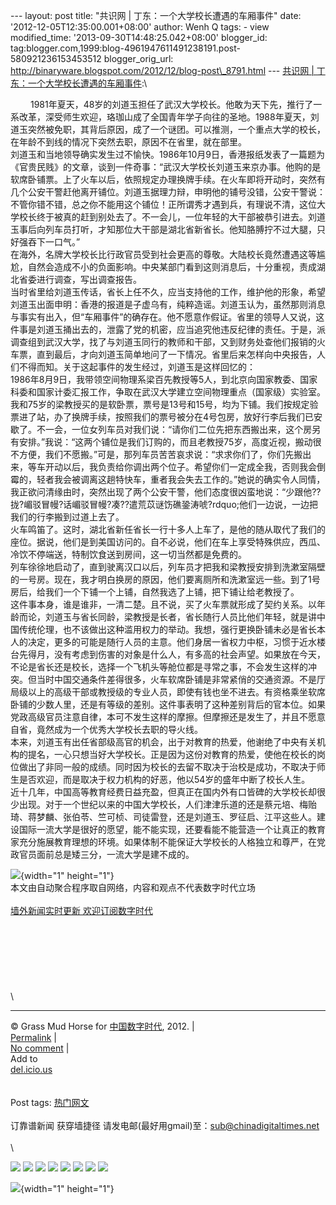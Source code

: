 --- layout: post title: "共识网 | 丁东：一个大学校长遭遇的车厢事件"
date: '2012-12-05T12:35:00.001+08:00' author: Wenh Q tags: - view
modified\_time: '2013-09-30T14:48:25.042+08:00' blogger\_id:
tag:blogger.com,1999:blog-4961947611491238191.post-580921236153453512
blogger\_orig\_url:
http://binaryware.blogspot.com/2012/12/blog-post\_8791.html --- [共识网
|
丁东：一个大学校长遭遇的车厢事件](http://feedproxy.google.com/~r/chinagfwblog/~3/vhfXU5LvTJs/):\
<div>

 　　1981年夏天，48岁的刘道玉担任了武汉大学校长。他敢为天下先，推行了一系改革，深受师生欢迎，珞珈山成了全国青年学子向往的圣地。1988年夏天，刘道玉突然被免职，其背后原因，成了一个谜团。可以推测，一个重点大学的校长，在年龄不到线的情况下突然去职，原因不在省里，就在部里。\
刘道玉和当地领导确实发生过不愉快。1986年10月9日，香港报纸发表了一篇题为《官贵民贱》的文章，谈到一件奇事：“武汉大学校长刘道玉来京办事。他购的是软席卧铺票。上了火车以后，依照规定办理换牌手续。在火车即将开动时，突然有几个公安干警赶他离开铺位。刘道玉据理力辩，申明他的铺号没错，公安干警说：不管你错不错，总之你不能用这个铺位！正所谓秀才遇到兵，有理说不清，这位大学校长终于被真的赶到别处去了。不一会儿，一位年轻的大干部被恭引进去。刘道玉事后向列车员打听，才知那位大干部是湖北省新省长。他知胳膊拧不过大腿，只好强吞下一口气。”\
在海外，名牌大学校长比行政官员受到社会更高的尊敬。大陆校长竟然遭遇这等尴尬，自然会造成不小的负面影响。中央某部门看到这则消息后，十分重视，责成湖北省委进行调查，写出调查报告。\
当时省里给刘道玉传话，省长上任不久，应当支持他的工作，维护他的形象，希望刘道玉出面申明：香港的报道是子虚乌有，纯粹造谣。刘道玉认为，虽然那则消息与事实有出入，但“车厢事件”的确存在。他不愿意作假证。省里的领导人又说，这件事是刘道玉捅出去的，泄露了党的机密，应当追究他违反纪律的责任。于是，派调查组到武汉大学，找了与刘道玉同行的教师和干部，又到财务处查他们报销的火车票，直到最后，才向刘道玉简单地问了一下情况。省里后来怎样向中央报告，人们不得而知。关于这起事件的发生经过，刘道玉是这样回忆的：\
1986年8月9日，我带领空间物理系梁百先教授等5人，到北京向国家教委、国家科委和国家计委汇报工作，争取在武汉大学建立空间物理重点（国家级）实验室。我和75岁的梁教授买的是软卧票，票号是13号和15号，均为下铺。我们按规定验票进了站，办了换牌手续，按照我们的票号被分在4号包房，放好行李后我们已安歇了。不一会，一位女列车员对我们说：“请你们二位先把东西搬出来，这个房另有安排。”我说：“这两个铺位是我们订购的，而且老教授75岁，高度近视，搬动很不方便，我们不愿搬。”可是，那列车员苦苦哀求说：“求求你们了，你们先搬出来，等车开动以后，我负责给你调出两个位子。希望你们一定成全我，否则我会倒霉的，轻者我会被调离这趟特快车，重者我会失去工作的。”她说的确实令人同情，我正欲问清缘由时，突然出现了两个公安干警，他们态度很凶蛮地说：“少跟他??拢?嵋驳冒幔?话嵋驳冒幔?凑??遣荒苡谜饬礁銎涛唬?rdquo;他们一边说，一边把我们的行李搬到过道上去了。\
火车鸣笛了。这时，湖北省新任省长一行十多人上车了，是他的随从取代了我们的座位。据说，他们是到美国访问的。自不必说，他们在车上享受特殊供应，西瓜、冷饮不停端送，特制饮食送到房间，这一切当然都是免费的。\
列车徐徐地启动了，直到驶离汉口以后，列车员才把我和梁教授安排到洗漱室隔壁的一号房。现在，我才明白换房的原因，他们要离厕所和洗漱室远一些。到了1号房后，给我们一个下铺一个上铺，自然我选了上铺，把下铺让给老教授了。\
这件事本身，谁是谁非，一清二楚。且不说，买了火车票就形成了契约关系。以年龄而论，刘道玉与省长同龄，梁教授是长者，省长随行人员比他们年轻，就是讲中国传统伦理，也不该做出这种滥用权力的举动。我想，强行更换卧铺未必是省长本人的决定，更多的可能是随行人员的主意。他们身居一省权力中枢，习惯于近水楼台先得月，没有考虑到伤害的对象是什么人，有多高的社会声望。如果放在今天，不论是省长还是校长，选择一个飞机头等舱位都是寻常之事，不会发生这样的冲突。但当时中国交通条件差得很多，火车软席卧铺是非常紧俏的交通资源。不是厅局级以上的高级干部或教授级的专业人员，即使有钱也坐不进去。有资格乘坐软席卧铺的少数人里，还是有等级的差别。这件事表明了这种差别背后的官本位。如果党政高级官员注意自律，本可不发生这样的摩擦。但摩擦还是发生了，并且不愿意自省，竟然成为一个优秀大学校长去职的导火线。\
本来，刘道玉有出任省部级高官的机会，出于对教育的热爱，他谢绝了中央有关机构的提名，一心只想当好大学校长。正是因为这份对教育的热爱，使他在校长的岗位做出了非同一般的成绩。同时因为校长的去留不取决于治校是成功，不取决于师生是否欢迎，而是取决于权力机构的好恶，他以54岁的盛年中断了校长人生。\
近十几年，中国高等教育经费日益充盈，但真正在国内外有口皆碑的大学校长却很少出现。对于一个世纪以来的中国大学校长，人们津津乐道的还是蔡元培、梅贻琦、蒋梦麟、张伯苓、竺可桢、司徒雷登，还是刘道玉、罗征启、江平这些人。建设国际一流大学是很好的愿望，能不能实现，还要看能不能营造一个让真正的教育家充分施展教育理想的环境。如果体制不能保证大学校长的人格独立和尊严，在党政官员面前总是矮三分，一流大学是建不成的。

</div>

![](http://pixel.quantserve.com/pixel/p-89EKCgBk8MZdE.gif){width="1"
height="1"}\
本文由自动聚合程序取自网络，内容和观点不代表数字时代立场\
\
[墙外新闻实时更新 欢迎订阅数字时代](http://eepurl.com/msuvD)\
\
\
\
\
\
\
\
\

------------------------------------------------------------------------

© Grass Mud Horse for [中国数字时代](https://mycdtweb.info/chinese),
2012. |\
[Permalink](https://mycdtweb.info/chinese/2012/12/%e5%85%b1%e8%af%86%e7%bd%91-%e4%b8%81%e4%b8%9c%ef%bc%9a%e4%b8%80%e4%b8%aa%e5%a4%a7%e5%ad%a6%e6%a0%a1%e9%95%bf%e9%81%ad%e9%81%87%e7%9a%84%e8%bd%a6%e5%8e%a2%e4%ba%8b%e4%bb%b6/)
|\
[No
comment](https://mycdtweb.info/chinese/2012/12/%e5%85%b1%e8%af%86%e7%bd%91-%e4%b8%81%e4%b8%9c%ef%bc%9a%e4%b8%80%e4%b8%aa%e5%a4%a7%e5%ad%a6%e6%a0%a1%e9%95%bf%e9%81%ad%e9%81%87%e7%9a%84%e8%bd%a6%e5%8e%a2%e4%ba%8b%e4%bb%b6/#comments)
|\
Add to\
[del.icio.us](http://del.icio.us/post?url=https://mycdtweb.info/chinese/2012/12/%e5%85%b1%e8%af%86%e7%bd%91-%e4%b8%81%e4%b8%9c%ef%bc%9a%e4%b8%80%e4%b8%aa%e5%a4%a7%e5%ad%a6%e6%a0%a1%e9%95%bf%e9%81%ad%e9%81%87%e7%9a%84%e8%bd%a6%e5%8e%a2%e4%ba%8b%e4%bb%b6/&title=%E5%85%B1%E8%AF%86%E7%BD%91%20%7C%20%E4%B8%81%E4%B8%9C%EF%BC%9A%E4%B8%80%E4%B8%AA%E5%A4%A7%E5%AD%A6%E6%A0%A1%E9%95%BF%E9%81%AD%E9%81%87%E7%9A%84%E8%BD%A6%E5%8E%A2%E4%BA%8B%E4%BB%B6)\
\
\
Post tags:
[热门网文](https://mycdtweb.info/chinese/tag/%e7%83%ad%e9%97%a8%e7%bd%91%e6%96%87/?category=10466)\
\
订靠谱新闻 获穿墙捷径
请发电邮(最好用gmail)至：sub@chinadigitaltimes.net\
\
\
<div>

[![](http://feeds.feedburner.com/~ff/chinagfwblog?d=yIl2AUoC8zA)](http://feeds.feedburner.com/~ff/chinagfwblog?a=vhfXU5LvTJs:4OBmzG2JLoc:yIl2AUoC8zA)
[![](http://feeds.feedburner.com/~ff/chinagfwblog?i=vhfXU5LvTJs:4OBmzG2JLoc:-BTjWOF_DHI)](http://feeds.feedburner.com/~ff/chinagfwblog?a=vhfXU5LvTJs:4OBmzG2JLoc:-BTjWOF_DHI)
[![](http://feeds.feedburner.com/~ff/chinagfwblog?i=vhfXU5LvTJs:4OBmzG2JLoc:F7zBnMyn0Lo)](http://feeds.feedburner.com/~ff/chinagfwblog?a=vhfXU5LvTJs:4OBmzG2JLoc:F7zBnMyn0Lo)
[![](http://feeds.feedburner.com/~ff/chinagfwblog?i=vhfXU5LvTJs:4OBmzG2JLoc:V_sGLiPBpWU)](http://feeds.feedburner.com/~ff/chinagfwblog?a=vhfXU5LvTJs:4OBmzG2JLoc:V_sGLiPBpWU)
[![](http://feeds.feedburner.com/~ff/chinagfwblog?d=qj6IDK7rITs)](http://feeds.feedburner.com/~ff/chinagfwblog?a=vhfXU5LvTJs:4OBmzG2JLoc:qj6IDK7rITs)
[![](http://feeds.feedburner.com/~ff/chinagfwblog?d=l6gmwiTKsz0)](http://feeds.feedburner.com/~ff/chinagfwblog?a=vhfXU5LvTJs:4OBmzG2JLoc:l6gmwiTKsz0)
[![](http://feeds.feedburner.com/~ff/chinagfwblog?i=vhfXU5LvTJs:4OBmzG2JLoc:gIN9vFwOqvQ)](http://feeds.feedburner.com/~ff/chinagfwblog?a=vhfXU5LvTJs:4OBmzG2JLoc:gIN9vFwOqvQ)
[![](http://feeds.feedburner.com/~ff/chinagfwblog?d=TzevzKxY174)](http://feeds.feedburner.com/~ff/chinagfwblog?a=vhfXU5LvTJs:4OBmzG2JLoc:TzevzKxY174)

</div>

![](http://feeds.feedburner.com/~r/chinagfwblog/~4/vhfXU5LvTJs){width="1"
height="1"}
